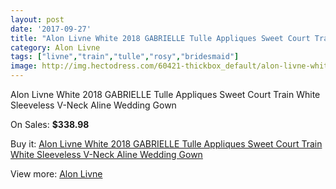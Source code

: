 ```yaml
---
layout: post
date: '2017-09-27'
title: "Alon Livne White 2018 GABRIELLE Tulle Appliques Sweet Court Train White Sleeveless V-Neck Aline Wedding Gown"
category: Alon Livne
tags: ["livne","train","tulle","rosy","bridesmaid"]
image: http://img.hectodress.com/60421-thickbox_default/alon-livne-white-2018-gabrielle-tulle-appliques-sweet-court-train-white-sleeveless-v-neck-aline-wedding-gown.jpg
---
```

Alon Livne White 2018 GABRIELLE Tulle Appliques Sweet Court Train White Sleeveless V-Neck Aline Wedding Gown

On Sales: **$338.98**
<a href="https://www.hectodress.com/alon-livne/19248-alon-livne-white-2018-gabrielle-tulle-appliques-sweet-court-train-white-sleeveless-v-neck-aline-wedding-gown.html"><amp-img layout="responsive" width="600" height="600" src="//img.hectodress.com/60421-thickbox_default/alon-livne-white-2018-gabrielle-tulle-appliques-sweet-court-train-white-sleeveless-v-neck-aline-wedding-gown.jpg" alt="Alon Livne White 2018 GABRIELLE Tulle Appliques Sweet Court Train White Sleeveless V-Neck Aline Wedding Gown 0" /></a>
<a href="https://www.hectodress.com/alon-livne/19248-alon-livne-white-2018-gabrielle-tulle-appliques-sweet-court-train-white-sleeveless-v-neck-aline-wedding-gown.html"><amp-img layout="responsive" width="600" height="600" src="//img.hectodress.com/60424-thickbox_default/alon-livne-white-2018-gabrielle-tulle-appliques-sweet-court-train-white-sleeveless-v-neck-aline-wedding-gown.jpg" alt="Alon Livne White 2018 GABRIELLE Tulle Appliques Sweet Court Train White Sleeveless V-Neck Aline Wedding Gown 1" /></a>
<a href="https://www.hectodress.com/alon-livne/19248-alon-livne-white-2018-gabrielle-tulle-appliques-sweet-court-train-white-sleeveless-v-neck-aline-wedding-gown.html"><amp-img layout="responsive" width="600" height="600" src="//img.hectodress.com/60423-thickbox_default/alon-livne-white-2018-gabrielle-tulle-appliques-sweet-court-train-white-sleeveless-v-neck-aline-wedding-gown.jpg" alt="Alon Livne White 2018 GABRIELLE Tulle Appliques Sweet Court Train White Sleeveless V-Neck Aline Wedding Gown 2" /></a>
<a href="https://www.hectodress.com/alon-livne/19248-alon-livne-white-2018-gabrielle-tulle-appliques-sweet-court-train-white-sleeveless-v-neck-aline-wedding-gown.html"><amp-img layout="responsive" width="600" height="600" src="//img.hectodress.com/60422-thickbox_default/alon-livne-white-2018-gabrielle-tulle-appliques-sweet-court-train-white-sleeveless-v-neck-aline-wedding-gown.jpg" alt="Alon Livne White 2018 GABRIELLE Tulle Appliques Sweet Court Train White Sleeveless V-Neck Aline Wedding Gown 3" /></a>

Buy it: [Alon Livne White 2018 GABRIELLE Tulle Appliques Sweet Court Train White Sleeveless V-Neck Aline Wedding Gown](https://www.hectodress.com/alon-livne/19248-alon-livne-white-2018-gabrielle-tulle-appliques-sweet-court-train-white-sleeveless-v-neck-aline-wedding-gown.html "Alon Livne White 2018 GABRIELLE Tulle Appliques Sweet Court Train White Sleeveless V-Neck Aline Wedding Gown")

View more: [Alon Livne](https://www.hectodress.com/314-alon-livne "Alon Livne")